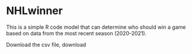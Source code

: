 # NHLwinner
This is a simple R code model that can determine who should win a game based on data from the most recent season (2020-2021).

Download the csv file, download 
